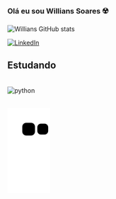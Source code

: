 
### Olá eu sou Willians Soares ☢️

![Willians GitHub stats](https://github-readme-stats.vercel.app/api?username=Willians3110&show_icons=true&theme=radical)

[![LinkedIn](https://img.shields.io/badge/LinkedIn-0077B5?style=for-the-badge&logo=linkedin&logoColor=white)](https://linkedin.com/)

## Estudando

<div style="display: inline_block"><br/>
    <img align="center" alt="python" src="https://img.shields.io/badge/Python-14354C?style=for-the-badge&logo=python&logoColor=white" />
</div><br/>

<!--
**Willians3110/Willians3110** is a ✨ _special_ ✨ repository because its `README.md` (this file) appears on your GitHub profile.
-->

  ![Snake animation](https://github.com/willians3110/willians3110/blob/output/github-contribution-grid-snake.svg)
